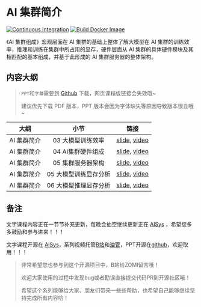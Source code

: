 <!--Copyright © ZOMI 适用于[License](https://github.com/chenzomi12/DeepLearningSystem)版权许可-->

# AI 集群简介

[![Continuous Integration](https://github.com/d2l-ai/d2l-en/actions/workflows/ci.yml/badge.svg)](https://github.com/d2l-ai/d2l-en/actions/workflows/ci.yml)
[![Build Docker Image](https://github.com/d2l-ai/d2l-en/actions/workflows/build-docker.yml/badge.svg)](https://github.com/d2l-ai/d2l-en/actions/workflows/build-docker.yml)

《AI 集群组成》宏观层面在 AI 集群的基础上整体了解大模型在 AI 集群的训练效率，推理和训练在集群中所占用的显存，硬件层面从 AI 集群的具体硬件模块及其相匹配的基本组成，并基于此形成的 AI 集群服务器的整体架构。

## 内容大纲

> `PPT`和`字幕`需要到 [Github](https://github.com/chenzomi12/DeepLearningSystem) 下载，网页课程版链接会失效哦~
>
> 建议优先下载 PDF 版本，PPT 版本会因为字体缺失等原因导致版本很丑哦~

| 大纲 | 小节 | 链接|
|:--:|:--:|:--:|
| AI 集群简介 | 03 大模型训练效率 | [slide](./03efficiency.pdf), [video](https://www.bilibili.com/video/BV1dC4y1d7hd) |
| AI 集群简介 | 04 AI集群硬件组成 | [slide](./04Hardware.pdf), [video](https://www.bilibili.com/video/BV1dC4y1d7hd) |
| AI 集群简介 | 05 集群服务器架构 | [slide](./05ClusterArch.pdf), [video](https://www.bilibili.com/video/BV1384y127iP) |
| AI 集群简介 | 05 大模型训练显存分析 | [slide](./06TrainingMemory.pdf), [video](https://www.bilibili.com/video/BV15Q4y147Uo) |
| AI 集群简介 | 06 大模型推理显存分析 | [slide](./07InferenceMemory.pdf), [video](https://www.bilibili.com/video/BV1Rc411S7jj) |

## 备注

文字课程内容正在一节节补充更新，每晚会抽空继续更新正在 [AISys](https://chenzomi12.github.io/) ，希望您多多鼓励和参与进来！！！

文字课程开源在 [AISys](https://chenzomi12.github.io/)，系列视频托管[B站](https://space.bilibili.com/517221395)和[油管](https://www.youtube.com/@ZOMI666/videos)，PPT开源在[github](https://github.com/chenzomi12/DeepLearningSystem)，欢迎取用！！！

> 非常希望您也参与到这个开源项目中，B站给ZOMI留言哦！
>
> 欢迎大家使用的过程中发现bug或者勘误直接提交代码PR到开源社区哦！
>
> 希望这个系列能够给大家、朋友们带来一些些帮助，也希望自己能够继续坚持完成所有内容哈！
